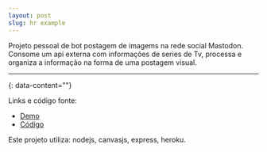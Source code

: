 ```yaml
---
layout: post
slug: hr example
---
```


Projeto pessoal de bot postagem de imagems na rede social Mastodon. Consome um api externa com informações de series de Tv, processa e organiza a informação na forma de uma postagem visual. 

---
{: data-content=""}

Links e código fonte:
- [Demo](https://izichtl.github.io/indicecalorico/)
- [Código](https://izichtl.github.io/indicecalorico/)

Este projeto utiliza: nodejs, canvasjs, express, heroku.



